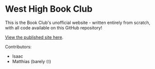 # West High Book Club

This is the Book Club's unofficial website - written entirely from scratch, with all code available on this GitHub repository!

[View the published site here](https://whsbookclub.vercel.app).

Contributors:
- Isaac
- Matthias (barely 🙄)